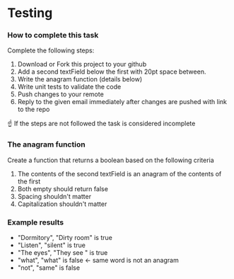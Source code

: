 # Testing

### How to complete this task ###
Complete the following steps:

1. Download or Fork this project to your github
2. Add a second textField below the first with 20pt space between.
3. Write the anagram function (details below)
4. Write unit tests to validate the code
5. Push changes to your remote
6. Reply to the given email immediately after changes are pushed with link to the repo

☝️ If the steps are not followed the task is considered incomplete

### The anagram function ###
Create a function that returns a boolean based on the following criteria

1. The contents of the second textField is an anagram of the contents of the first
2. Both empty should return false
3. Spacing shouldn't matter
4. Capitalization shouldn't matter

### Example results ###
- "Dormitory", "Dirty room" is true
- "Listen", "silent" is true
- "The eyes",  "They see  " is true
- "what", "what" is false <- same word is not an anagram
- "not", "same" is false
